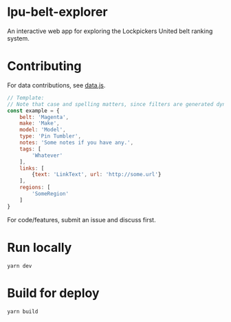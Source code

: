 # lpu-belt-explorer
An interactive web app for exploring the Lockpickers United belt ranking system.

# Contributing
For data contributions, see [data.js](src/data/data.js).
```javascript
// Template:
// Note that case and spelling matters, since filters are generated dynamically.
const example = {
    belt: 'Magenta',
    make: 'Make',
    model: 'Model',
    type: 'Pin Tumbler',
    notes: 'Some notes if you have any.',
    tags: [
        'Whatever'
    ],
    links: [
        {text: 'LinkText', url: 'http://some.url'}
    ],
    regions: [
        'SomeRegion'
    ]
}
```

For code/features, submit an issue and discuss first.

# Run locally
```
yarn dev
```

# Build for deploy
```
yarn build
```
